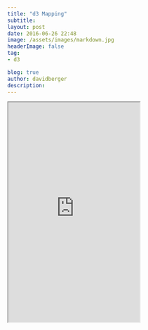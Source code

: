 ```yaml
---
title: "d3 Mapping"
subtitle:
layout: post
date: 2016-06-26 22:48
image: /assets/images/markdown.jpg
headerImage: false
tag:
- d3

blog: true
author: davidberger
description:    
---
```


<iframe sandbox="allow-popups allow-scripts allow-forms allow-same-origin" src="http://bl.ocks.org/dberger1989/raw/9196827dee69b39b669fb7e1904b812d/" marginwidth="0" marginheight="0" style="height:500px;width=800px" scrolling="no">
</iframe>
